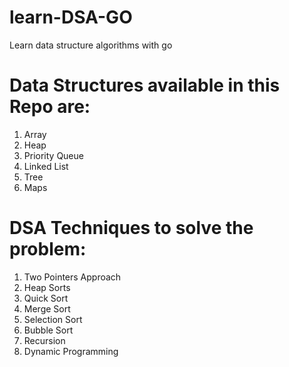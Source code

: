 # learn-DSA-GO
Learn data structure algorithms with go

# Data Structures available in this Repo are:
1.  Array
2.  Heap
3.  Priority Queue
4.  Linked List
5.  Tree
6.  Maps
   
# DSA Techniques to solve the problem:
1.  Two Pointers Approach
2.  Heap Sorts
3.  Quick Sort
4.  Merge Sort
5.  Selection Sort
6.  Bubble Sort
7.  Recursion
8.  Dynamic Programming
